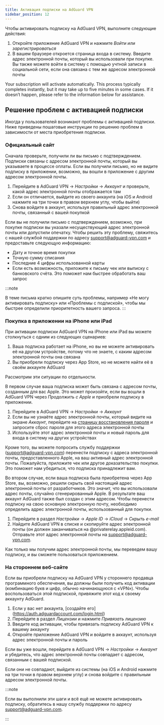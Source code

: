 ```yaml
---
title: Активация подписки на AdGuard VPN
sidebar_position: 12
---
```


Чтобы активировать подписку на AdGuard VPN, выполните следующие действия:

1. Откройте приложение AdGuard VPN и нажмите _Войти или зарегистрироваться_
2. В вашем браузере откроется страница входа в систему. Введите адрес электронной почты, который вы использовали при покупке. Вы также можете войти в систему с помощью учтной записи в социальной сети, если она связана с тем же адресом электронной почты

Your subscription will activate automatically. This process typically completes instantly, but it may take up to five minutes in some cases. If it doesn’t happen, please refer to the information below for assistance.

## Решение проблем с активацией подписки

Иногда у пользователей возникают проблемы с активацией подписки. Ниже приведены пошаговые инструкции по решению проблем в зависимости от места приобретения подписки.

### Официальный сайт

Сначала проверьте, получили ли вы письмо с подтверждением. Подписки связаны с адресом электронной почты, который вы указываете в процессе оплаты. Если вы получили письмо, но не видите подписку в приложении, возможно, вы вошли в приложение с другим адресом электронной почты.

1. Перейдите в AdGuard VPN → _Настройки_ → _Аккаунт_ и проверьте, какой адрес электронной почты отображается там
2. Если он отличается, выйдите из своего аккаунта (на iOS и Android нажмите на три точки в правом верхнем углу, чтобы выйти)
3. Снова войдите в аккаунт, используя правильный адрес электронной почты, связанный с вашей покупкой

Если вы не получили письмо с подтверждением, возможно, при покупке подписки вы указали несуществующий адрес электронной почты или допустили опечатку. Чтобы решить эту проблему, свяжитесь с нашей службой поддержки по адресу support@adguard-vpn.com и предоставьте следующую информацию:

- Дату и точное время покупки
- Точную сумму списания
- Последние 4 цифры использованной карты
- Если есть возможность, приложите к письму чек или выписку с банковского счёта. Это поможет нам быстрее обработать ваш запрос

:::note

В теме письма кратко опишите суть проблемы, например «Не могу активировать подписку» или «Проблемы с подпиской», чтобы мы быстрее определили приоритетность вашего запроса.
:::

### Покупка в приложении на iPhone или iPad

При активации подписки AdGuard VPN на iPhone или iPad вы можете столкнуться с одним из следующих сценариев:

1. Ваша подписка работает на iPhone, но вы не можете активировать её на другом устройстве, потому что не знаете, с каким адресом электронной почты она связана
2. Вы приобрели подписку через App Store, но не можете найти её в своём аккаунте AdGuard

Рассмотрим эти ситуации по отдельности.

В первом случае ваша подписка может быть связана с адресом почты, созданным для вас Apple. Это может произойти, если вы вошли в AdGuard VPN через _Продолжить с Apple_ и приобрели подписку в приложении.

1. Перейдите в AdGuard VPN → _Настройки_ → _Аккаунт_
2. Если вы не узнаёте адрес электронной почты, который видите на экране _Аккаунт_, перейдите на [страницу восстановления пароля](https://auth.adguardaccount.com/account/recovery_password.html) и запросите сброс пароля для этого адреса электронной почты
3. Используйте этот адрес электронной почты и новый пароль для входа в систему на других устройствах

Кроме того, вы можете попросить службу поддержки (support@adguard-vpn.com) перенести подписку с адреса электронной почты, предоставленного Apple, на ваш активный адрес электронной почты. Пожалуйста, приложите чек или другое доказательство покупки. Это поможет нам убедиться, что подписка принадлежит вам.

Во втором случае, если ваша подписка была приобретена через App Store, вы, возможно, решили скрыть свой настоящий адрес электронной почты от разработчиков. Это значит, что вы использовали адрес почты, случайно сгенерированный Apple. В результате ваш аккаунт AdGuard также был создан с этим адресом. Чтобы перенести подписку на свою основную электронную почту, необходимо определить адрес электронной почты, использованный для покупки.

1. Перейдите в раздел _Настройки_ → _Apple ID_ → _iCloud_ → _Скрыть e-mail_
2. Найдите AdGuard VPN в списке и скопируйте адрес электронной почты (он должен заканчиваться на @privaterelay.appleid.com). Отправьте этот адрес электронной почты на support@adguard-vpn.com.

Как только мы получим адрес электронной почты, мы переведем вашу подписку, и вы сможете пользоваться приложением.

### На стороннем веб-сайте

Если вы приобрели подписку на AdGuard VPN у стороннего продавца программного обеспечения, вы должны были получить код активации (комбинацию букв и цифр, обычно начинающуюся с «VPN»). Чтобы воспользоваться этой подпиской, привяжите этот код к своему аккаунту AdGuard.

1. Если у вас нет аккаунта, [создайте его] (https://auth.adguardaccount.com/login.html)
2. Перейдите в раздел _Лицензии_ и нажмите _Привязать лицензию_
3. Введите код активации, чтобы привязать подписку AdGuard VPN к вашему аккаунту
4. Откройте приложение AdGuard VPN и войдите в аккаунт, используя адрес электронной почты и пароль

Если вы уже вошли, перейдите в AdGuard VPN → _Настройки_ → _Аккаунт_ и убедитесь, что адрес электронной почты совпадает с адресом, связанным с вашей подпиской.

Если они не совпадают, выйдите из системы (на iOS и Android нажмите на три точки в правом верхнем углу) и снова войдите с правильным адресом электронной почты.

:::note

Если вы выполнили эти шаги и всё ещё не можете активировать подписку, обратитесь в нашу службу поддержки по адресу support@adguard-vpn.com.

:::
